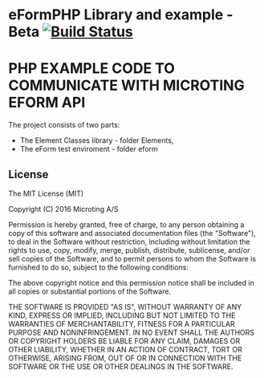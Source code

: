 # eFormPHP Library and example - Beta [![Build Status](https://travis-ci.org/microting/eFormPHP.png)](https://travis-ci.org/microting/eFormPHP)

PHP EXAMPLE CODE TO COMMUNICATE WITH MICROTING EFORM API
================================================================

The project consists of two parts:

- The Element Classes library - folder Elements, 
- The eForm test enviroment - folder eform

## License

The MIT License (MIT)

Copyright (C) 2016 Microting A/S

Permission is hereby granted, free of charge, to any person obtaining a copy of this software and associated documentation files (the "Software"), to deal in the Software without restriction, including without limitation the rights to use, copy, modify, merge, publish, distribute, sublicense, and/or sell copies of the Software, and to permit persons to whom the Software is furnished to do so, subject to the following conditions:

The above copyright notice and this permission notice shall be included in all copies or substantial portions of the Software.

THE SOFTWARE IS PROVIDED "AS IS", WITHOUT WARRANTY OF ANY KIND, EXPRESS OR IMPLIED, INCLUDING BUT NOT LIMITED TO THE WARRANTIES OF MERCHANTABILITY, FITNESS FOR A PARTICULAR PURPOSE AND NONINFRINGEMENT. IN NO EVENT SHALL THE AUTHORS OR COPYRIGHT HOLDERS BE LIABLE FOR ANY CLAIM, DAMAGES OR OTHER LIABILITY, WHETHER IN AN ACTION OF CONTRACT, TORT OR OTHERWISE, ARISING FROM, OUT OF OR IN CONNECTION WITH THE SOFTWARE OR THE USE OR OTHER DEALINGS IN THE SOFTWARE.	